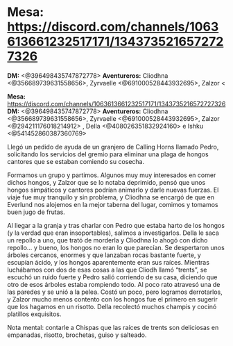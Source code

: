 # **Mesa:** https://discord.com/channels/1063613661232517171/1343735216572727326
**DM:** <@396498435747872778> 
**Aventureros:** Cliodhna <@356689739631558656>, Zyrvaelle <@691000528443932695>, Zalzor <

**Mesa:** https://discord.com/channels/1063613661232517171/1343735216572727326
**DM:** <@396498435747872778> 
**Aventureros:** Cliodhna <@356689739631558656>, Zyrvaelle <@691000528443932695>, Zalzor <@294211176018214912> , Della <@408026351832924160> e Ishku <@541452860387360769> 


Llegó un pedido de ayuda de un granjero de Calling Horns llamado Pedro, solicitando los servicios del gremio para eliminar una plaga de hongos cantores que se estaban comiendo su cosecha.

Formamos un grupo y partimos. Algunos muy muy interesados en comer dichos hongos, y Zalzor que se lo notaba deprimido, pensó que unos hongos simpáticos y cantores podrían animarlo y darle nuevas fuerzas. El viaje fue muy tranquilo y sin problema, y Cliodhna se encargó de que en Everlund nos alojemos en la mejor taberna del lugar, comimos y tomamos buen jugo de frutas.

Al llegar a la granja y tras charlar con Pedro que estaba harto de los hongos (y la verdad que eran insoportables), salimos a investigarlos. Della le saca un repollo a uno, que trató de morderla y Cliodhna lo ahogó con dicho repollo… y bueno, los hongos no eran lo que parecían. Se despertaron unos árboles cercanos, enormes y que lanzaban rocas bastante fuerte, y escupían ácido, y los hongos aparentemente eran sus raíces. Mientras luchábamos con dos de esas cosas a las que Cliodh llamó “trents”, se escuchó un ruido fuerte y Pedro salió corriendo de su casa, diciendo que otro de esos árboles estaba rompiendo todo. Al poco rato atravesó una de las paredes y se unió a la pelea. Costó un poco, pero logramos derrotarlos, y Zalzor mucho menos contento con los hongos fue el primero en sugerir que los hagamos en un risotto. Della recolectó muchos champis y cocinó platillos exquisitos.

Nota mental: contarle a Chispas que las raíces de trents son deliciosas en empanadas, risotto, brochetas, guiso y salteado.


